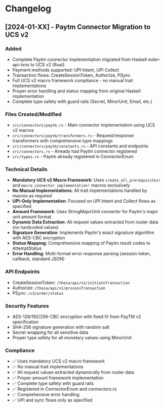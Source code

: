 # Changelog

## [2024-01-XX] - Paytm Connector Migration to UCS v2

### Added
- Complete Paytm connector implementation migrated from Haskell euler-api-txns to UCS v2 (Rust)
- Payment methods supported: UPI Intent, UPI Collect
- Transaction flows: CreateSessionToken, Authorize, PSync
- Full UCS v2 macro framework compliance - no manual trait implementations
- Proper error handling and status mapping from original Haskell implementation
- Complete type safety with guard rails (Secret<String>, MinorUnit, Email, etc.)

### Files Created/Modified
- `src/connectors/paytm.rs` - Main connector implementation using UCS v2 macros
- `src/connectors/paytm/transformers.rs` - Request/response transformers with comprehensive type mappings
- `src/connectors/paytm/constants.rs` - API constants and endpoints
- `src/connectors.rs` - Already had Paytm connector registered
- `src/types.rs` - Paytm already registered in ConnectorEnum

### Technical Details
- **Mandatory UCS v2 Macro Framework**: Uses `create_all_prerequisites!` and `macro_connector_implementation!` macros exclusively
- **No Manual Implementations**: All trait implementations handled by macros as required
- **UPI-Only Implementation**: Focused on UPI Intent and Collect flows as specified
- **Amount Framework**: Uses StringMajorUnit converter for Paytm's major unit amount format
- **Dynamic Data Extraction**: All request values extracted from router data (no hardcoded values)
- **Signature Generation**: Implements Paytm's exact signature algorithm with AES-CBC encryption
- **Status Mapping**: Comprehensive mapping of Paytm result codes to AttemptStatus
- **Error Handling**: Multi-format error response parsing (session token, callback, standard JSON)

### API Endpoints
- CreateSessionToken: `/theia/api/v1/initiateTransaction`
- Authorize: `/theia/api/v1/processTransaction` 
- PSync: `/v3/order/status`

### Security Features
- AES-128/192/256-CBC encryption with fixed IV from PayTM v2 specification
- SHA-256 signature generation with random salt
- Secret<String> wrapping for all sensitive data
- Proper type safety for all monetary values using MinorUnit

### Compliance
- ✅ Uses mandatory UCS v2 macro framework
- ✅ No manual trait implementations
- ✅ All request values extracted dynamically from router data
- ✅ Proper amount framework implementation
- ✅ Complete type safety with guard rails
- ✅ Registered in ConnectorEnum and connectors.rs
- ✅ Comprehensive error handling
- ✅ UPI and sync flows only as specified